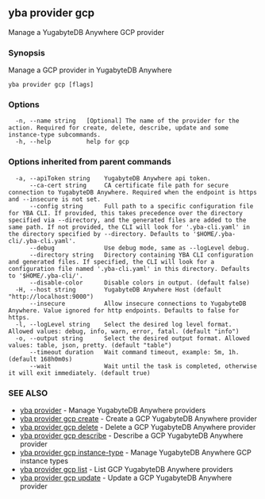 ## yba provider gcp

Manage a YugabyteDB Anywhere GCP provider

### Synopsis

Manage a GCP provider in YugabyteDB Anywhere

```
yba provider gcp [flags]
```

### Options

```
  -n, --name string   [Optional] The name of the provider for the action. Required for create, delete, describe, update and some instance-type subcommands.
  -h, --help          help for gcp
```

### Options inherited from parent commands

```
  -a, --apiToken string    YugabyteDB Anywhere api token.
      --ca-cert string     CA certificate file path for secure connection to YugabyteDB Anywhere. Required when the endpoint is https and --insecure is not set.
      --config string      Full path to a specific configuration file for YBA CLI. If provided, this takes precedence over the directory specified via --directory, and the generated files are added to the same path. If not provided, the CLI will look for '.yba-cli.yaml' in the directory specified by --directory. Defaults to '$HOME/.yba-cli/.yba-cli.yaml'.
      --debug              Use debug mode, same as --logLevel debug.
      --directory string   Directory containing YBA CLI configuration and generated files. If specified, the CLI will look for a configuration file named '.yba-cli.yaml' in this directory. Defaults to '$HOME/.yba-cli/'.
      --disable-color      Disable colors in output. (default false)
  -H, --host string        YugabyteDB Anywhere Host (default "http://localhost:9000")
      --insecure           Allow insecure connections to YugabyteDB Anywhere. Value ignored for http endpoints. Defaults to false for https.
  -l, --logLevel string    Select the desired log level format. Allowed values: debug, info, warn, error, fatal. (default "info")
  -o, --output string      Select the desired output format. Allowed values: table, json, pretty. (default "table")
      --timeout duration   Wait command timeout, example: 5m, 1h. (default 168h0m0s)
      --wait               Wait until the task is completed, otherwise it will exit immediately. (default true)
```

### SEE ALSO

* [yba provider](yba_provider.md)	 - Manage YugabyteDB Anywhere providers
* [yba provider gcp create](yba_provider_gcp_create.md)	 - Create a GCP YugabyteDB Anywhere provider
* [yba provider gcp delete](yba_provider_gcp_delete.md)	 - Delete a GCP YugabyteDB Anywhere provider
* [yba provider gcp describe](yba_provider_gcp_describe.md)	 - Describe a GCP YugabyteDB Anywhere provider
* [yba provider gcp instance-type](yba_provider_gcp_instance-type.md)	 - Manage YugabyteDB Anywhere GCP instance types
* [yba provider gcp list](yba_provider_gcp_list.md)	 - List GCP YugabyteDB Anywhere providers
* [yba provider gcp update](yba_provider_gcp_update.md)	 - Update a GCP YugabyteDB Anywhere provider

